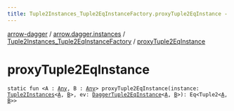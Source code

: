 ```yaml
---
title: Tuple2Instances_Tuple2EqInstanceFactory.proxyTuple2EqInstance - arrow-dagger
---
```


[arrow-dagger](../../index.html) / [arrow.dagger.instances](../index.html) / [Tuple2Instances_Tuple2EqInstanceFactory](index.html) / [proxyTuple2EqInstance](./proxy-tuple2-eq-instance.html)

# proxyTuple2EqInstance

`static fun <A : `[`Any`](https://kotlinlang.org/api/latest/jvm/stdlib/kotlin/-any/index.html)`, B : `[`Any`](https://kotlinlang.org/api/latest/jvm/stdlib/kotlin/-any/index.html)`> proxyTuple2EqInstance(instance: `[`Tuple2Instances`](../-tuple2-instances/index.html)`<`[`A`](proxy-tuple2-eq-instance.html#A)`, `[`B`](proxy-tuple2-eq-instance.html#B)`>, ev: `[`DaggerTuple2EqInstance`](../-dagger-tuple2-eq-instance/index.html)`<`[`A`](proxy-tuple2-eq-instance.html#A)`, `[`B`](proxy-tuple2-eq-instance.html#B)`>): Eq<Tuple2<`[`A`](proxy-tuple2-eq-instance.html#A)`, `[`B`](proxy-tuple2-eq-instance.html#B)`>>`